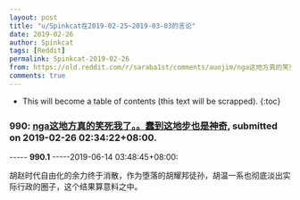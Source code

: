 ```yaml
---
layout: post
title: "u/Spinkcat在2019-02-25~2019-03-03的言论"
date: 2019-02-26
author: Spinkcat
tags: [Reddit]
permalink: Spinkcat-2019-02-26
from: https://old.reddit.com/r/saraba1st/comments/auojim/nga这地方真的笑死我了蠢到这地步也是神奇/
comments: true
---
```


* This will become a table of contents (this text will be scrapped).
{:toc}

### 990: [nga这地方真的笑死我了。。蠢到这地步也是神奇](https://old.reddit.com/r/saraba1st/comments/auojim/nga这地方真的笑死我了蠢到这地步也是神奇/), submitted on 2019-02-26 02:34:22+08:00.

----- __990.1__ -----2019-06-14 03:48:45+08:00:

胡赵时代自由化的余力终于消散，作为堕落的胡耀邦徒孙，胡温一系也彻底淡出实际行政的圈子，这个结果算意料之中。

